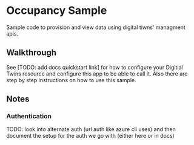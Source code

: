 # Occupancy Sample

Sample code to provision and view data using digital tiwns' managment apis.

## Walkthrough

See [TODO: add docs quickstart link] for how to configure your Digitial Twins resource and configure this app to be able to call it.  Also there are step by step instructions on how to use this sample.

## Notes

### Authentication
TODO: look into alternate auth (url auth like azure cli uses) and then document the setup for the auth we go with (either here or in docs)